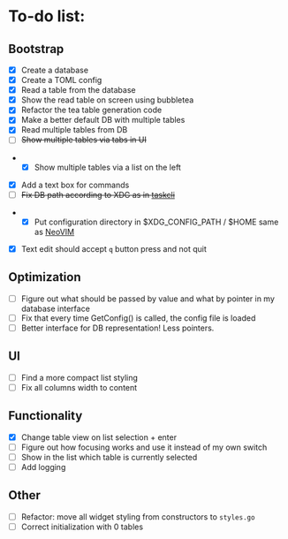 # To-do list:
## Bootstrap
- [x] Create a database
- [x] Create a TOML config
- [x] Read a table from the database
- [x] Show the read table on screen using bubbletea
- [x] Refactor the tea table generation code
- [x] Make a better default DB with multiple tables
- [x] Read multiple tables from DB
- [ ] ~~Show multiple tables via tabs in UI~~
- - [x] Show multiple tables via a list on the left
- [x] Add a text box for commands
- [ ] ~~Fix DB path according to XDG as in [taskcli](https://github.com/charmbracelet/taskcli)~~
- - [x] Put configuration directory in $XDG_CONFIG_PATH / $HOME same as [NeoVIM](https://wiki.archlinux.org/title/Neovim#:~:text=%7C%7C%20fvimAUR-,Configuration,config%2Fnvim%2Finit.)
- [x] Text edit should accept `q` button press and not quit
## Optimization
- [ ] Figure out what should be passed by value and what by pointer in my database interface
- [ ] Fix that every time GetConfig() is called, the config file is loaded
- [ ] Better interface for DB representation! Less pointers.
## UI
- [ ] Find a more compact list styling
- [ ] Fix all columns width to content
## Functionality
- [x] Change table view on list selection + enter
- [ ] Figure out how focusing works and use it instead of my own switch
- [ ] Show in the list which table is currently selected
- [ ] Add logging
## Other
- [ ] Refactor: move all widget styling from constructors to `styles.go`
- [ ] Correct initialization with 0 tables
